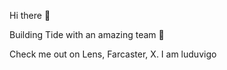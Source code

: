 Hi there 🤘

Building Tide with an amazing team 💪

Check me out on Lens, Farcaster, X.
I am luduvigo


